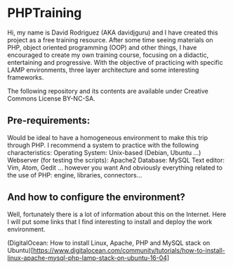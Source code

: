 # PHPTraining
Hi, my name is David Rodriguez (AKA davidjguru) and I have created this project as a free training resource.
After some time seeing materials on PHP, object oriented programming (OOP) and other things, I have encouraged to create my own training course, focusing on a didactic, entertaining and progressive. With the objective of practicing with specific LAMP environments, three layer architecture and some interesting frameworks.

The following repository and its contents are available under Creative Commons License BY-NC-SA.


## Pre-requirements:

Would be ideal to have a homogeneous environment to make this trip through PHP. I recommend a system to practice with the following characteristics:
Operating System: Unix-based (Debian, Ubuntu ...)
Webserver (for testing the scripts): Apache2
Database: MySQL
Text editor: Vim, Atom, Gedit ... however you want
And obviously everything related to the use of PHP: engine, libraries, connectors...

## And how to configure the environment?

Well, fortunately there is a lot of information about this on the Internet. Here I will put some links that I find interesting to install and deploy the work environment.

(DigitalOcean: How  to install Linux, Apache, PHP and MySQL stack on Ubuntu)[https://www.digitalocean.com/community/tutorials/how-to-install-linux-apache-mysql-php-lamp-stack-on-ubuntu-16-04]
